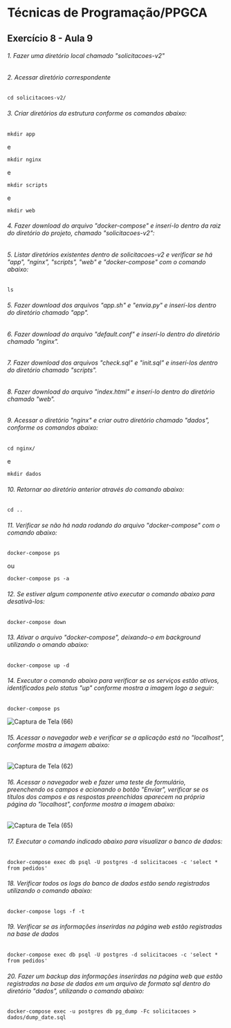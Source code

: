 # Técnicas de Programação/PPGCA
## Exercício 8 - Aula 9

###### 1. Fazer uma diretório local chamado *"solicitacoes-v2"*

###### 2. Acessar diretório correspondente
```
cd solicitacoes-v2/
```

###### 3. Criar diretórios da estrutura conforme os comandos abaixo:
```
mkdir app
```
e
```
mkdir nginx
```
e
```
mkdir scripts
```
e
```
mkdir web
```

###### 4. Fazer download do arquivo *"docker-compose"* e inserí-lo dentro da raiz do diretório do projeto, chamado *"solicitacoes-v2"*:


###### 5. Listar diretórios existentes dentro de *solicitacoes-v2* e verificar se há "app", "nginx", "scripts", "web" e "docker-compose" com o comando abaixo:
```
ls
```

###### 5. Fazer download dos arquivos *"app.sh"* e *"envia.py"* e inserí-los dentro do diretório chamado *"app"*.

###### 6. Fazer download do arquivo *"default.conf"* e inserí-lo dentro do diretório chamado *"nginx"*.

###### 7. Fazer download dos arquivos *"check.sql"* e *"init.sql"* e inserí-los dentro do diretório chamado *"scripts"*.

###### 8. Fazer download do arquivo *"index.html"* e inserí-lo dentro do diretório chamado *"web"*.

###### 9. Acessar o diretório *"nginx"* e criar outro diretório chamado *"dados"*, conforme os comandos abaixo:

```
cd nginx/

```
e

```
mkdir dados

```

###### 10. Retornar ao diretório anterior através do comando abaixo:

```
cd ..

```

###### 11. Verificar se não há nada rodando do arquivo *"docker-compose"* com o comando abaixo:
```
docker-compose ps 
```
ou
```
docker-compose ps -a
```

###### 12. Se estiver algum componente ativo executar o comando abaixo para desativá-los:
```
docker-compose down
```

###### 13. Ativar o arquivo *"docker-compose"*, deixando-o em background utilizando o omando abaixo:
```
docker-compose up -d
```

###### 14. Executar o comando abaixo para verificar se os serviços estão ativos, identificados pelo status "up" conforme mostra a imagem logo a seguir:
```
docker-compose ps
```
![Captura de Tela (66)](https://user-images.githubusercontent.com/65691783/83930228-e34cf700-a76c-11ea-8249-8597a3192734.png)

###### 15. Acessar o navegador web e verificar se a aplicação está no *"localhost"*, conforme mostra a imagem abaixo:

![Captura de Tela (62)](https://user-images.githubusercontent.com/65691783/83930336-6f5f1e80-a76d-11ea-9a02-34be99d1ecc7.png)

###### 16. Acessar o navegador web e fazer uma teste de formulário, preenchendo os campos e acionando o botão *"Enviar"*, verificar se os títulos dos campos e as respostas preenchidas aparecem na própria página do *"localhost"*, conforme mostra a imagem abaixo:

![Captura de Tela (65)](https://user-images.githubusercontent.com/65691783/83930584-b7327580-a76e-11ea-8946-2eb63375d13a.png)

###### 17. Executar o comando indicado abaixo para visualizar o banco de dados:
```
docker-compose exec db psql -U postgres -d solicitacoes -c 'select * from pedidos'
```

###### 18. Verificar todos os logs do banco de dados estão sendo registrados utilizando o comando abaixo:
```
docker-compose logs -f -t
```

###### 19. Verificar se as informações inserirdas na página web estão registradas na base de dados
```
docker-compose exec db psql -U postgres -d solicitacoes -c 'select * from pedidos'
```

###### 20. Fazer um backup das informações inserirdas na página web que estão registradas na base de dados em um arquivo de formato sql dentro do diretório *"dados"*, utilizando o comando abaixo:
```
docker-compose exec -u postgres db pg_dump -Fc solicitacoes > dados/dump_date.sql
```

